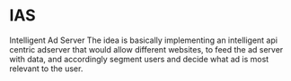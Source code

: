# IAS
Intelligent Ad Server 
The idea is basically implementing an intelligent api centric adserver that would allow different websites, to feed the ad server with data, and accordingly segment users and decide what ad is most relevant to the user.
